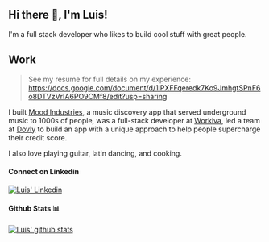 ## Hi there 👋, I'm Luis!

I'm a full stack developer who likes to build cool stuff with great people.

## Work
> See my resume for full details on my experience: https://docs.google.com/document/d/1lPXFFqeredk7Ko9JmhgtSPnF6o8DTVzVrIA6PO9CMf8/edit?usp=sharing

I built [Mood Industries](https://github.com/moodindustries), a music discovery app that served underground music to 1000s of people, was a full-stack developer at [Workiva](https://www.workiva.com/), led a team at [Dovly](https://www.dovly.com/) to build an app with a unique approach to help people supercharge their credit score.

I also love playing guitar, latin dancing, and cooking.

#### Connect on Linkedin
[![Luis' Linkedin](https://img.shields.io/badge/LinkedIn-0077B5?style=for-the-badge&logo=linkedin&logoColor=white)](https://www.linkedin.com/in/whoislewys/)

#### Github Stats 📊

[![Luis' github stats](https://github-readme-stats.vercel.app/api?username=whoislewys)](https://github.com/anuraghazra/github-readme-stats)
